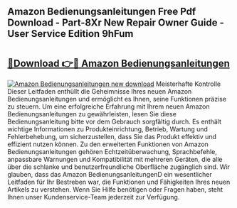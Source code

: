 ## Amazon Bedienungsanleitungen Free Pdf Download - Part-8Xr New Repair Owner Guide - User Service Edition 9hFum

# <h2><a href="http://df2o6xd.blite.top/?on=Amazon+Bedienungsanleitungen">🔗Download 👉🔴 Amazon Bedienungsanleitungen</a></h2>

[![Amazon Bedienungsanleitungen new download](https://i.imgur.com/lujVjoI.png)](http://df2o6xd.blite.top/?on=Amazon+Bedienungsanleitungen)
Meisterhafte Kontrolle Dieser Leitfaden enthüllt die Geheimnisse Ihres neuen Amazon Bedienungsanleitungen und ermöglicht es Ihnen, seine Funktionen präzise zu steuern. Um eine erfolgreiche Erfahrung mit Ihrem neuen Amazon Bedienungsanleitungen zu gewährleisten, lesen Sie diese Bedienungsanleitung bitte vor dem Gebrauch sorgfältig durch. Es enthält wichtige Informationen zu Produkteinrichtung, Betrieb, Wartung und Fehlerbehebung, um sicherzustellen, dass Sie das Produkt effektiv und effizient nutzen können. Zu den erweiterten Funktionen von Amazon Bedienungsanleitungen gehören Echtzeitüberwachung, Sprachbefehle, anpassbare Warnungen und Kompatibilität mit mehreren Geräten, die alle über die schlanke und benutzerfreundliche Oberfläche zugänglich sind. Wir glauben, dass das Amazon BedienungsanleitungenD ein wesentlicher Leitfaden für Ihr Bestreben war, die Funktionen und Fähigkeiten Ihres neuen Artikels zu verstehen. Wenn Sie Hilfe benötigen oder Fragen haben, steht Ihnen unser Kundenservice-Team jederzeit zur Verfügung.
